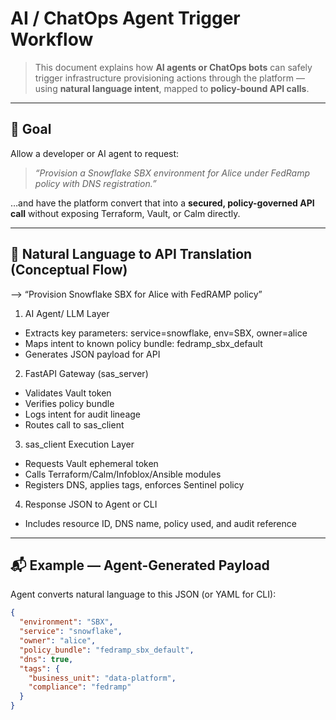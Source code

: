 # AI / ChatOps Agent Trigger Workflow

> This document explains how **AI agents or ChatOps bots** can safely trigger infrastructure provisioning actions through the platform — using **natural language intent**, mapped to **policy-bound API calls**.

---

## 🎯 Goal

Allow a developer or AI agent to request:

> _“Provision a Snowflake SBX environment for Alice under FedRamp policy with DNS registration.”_

…and have the platform convert that into a **secured, policy-governed API call** without exposing Terraform, Vault, or Calm directly.

---

## 🧠 Natural Language to API Translation (Conceptual Flow)

⟶ “Provision Snowflake SBX for Alice with FedRAMP policy”

1. AI Agent/ LLM Layer
- Extracts key parameters: service=snowflake, env=SBX, owner=alice
- Maps intent to known policy bundle: fedramp_sbx_default
- Generates JSON payload for API

2. FastAPI Gateway (sas_server)
- Validates Vault token
- Verifies policy bundle
- Logs intent for audit lineage
- Routes call to sas_client

3. sas_client Execution Layer
- Requests Vault ephemeral token
- Calls Terraform/Calm/Infoblox/Ansible modules
- Registers DNS, applies tags, enforces Sentinel policy

4. Response JSON to Agent or CLI
- Includes resource ID, DNS name, policy used, and audit reference

---

## 📬 Example — Agent-Generated Payload

Agent converts natural language to this JSON (or YAML for CLI):

```json
{
  "environment": "SBX",
  "service": "snowflake",
  "owner": "alice",
  "policy_bundle": "fedramp_sbx_default",
  "dns": true,
  "tags": {
    "business_unit": "data-platform",
    "compliance": "fedramp"
  }
}